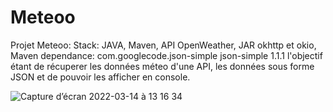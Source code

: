 # Meteoo
Projet Meteoo:
Stack: JAVA, Maven, API OpenWeather, JAR okhttp et okio, 
Maven dependance:
 <dependency>
    com.googlecode.json-simple
    json-simple
    1.1.1
</dependency>
l'objectif étant de récuperer les données méteo d'une API, les données sous forme JSON
et de pouvoir les afficher en console.

![Capture d’écran 2022-03-14 à 13 16 34](https://user-images.githubusercontent.com/77153796/158170407-e88b8eb3-3083-4011-bc71-a7f7f0200e7a.png)
